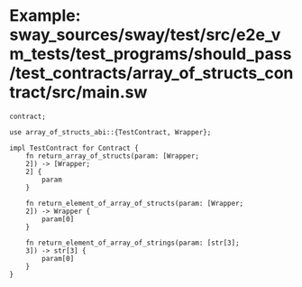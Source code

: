 # Example: sway_sources/sway/test/src/e2e_vm_tests/test_programs/should_pass/test_contracts/array_of_structs_contract/src/main.sw

```sway
contract;

use array_of_structs_abi::{TestContract, Wrapper};

impl TestContract for Contract {
    fn return_array_of_structs(param: [Wrapper;
    2]) -> [Wrapper;
    2] {
        param
    }

    fn return_element_of_array_of_structs(param: [Wrapper;
    2]) -> Wrapper {
        param[0]
    }

    fn return_element_of_array_of_strings(param: [str[3];
    3]) -> str[3] {
        param[0]
    }
}

```
